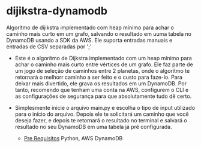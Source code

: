 # dijikstra-dynamodb
Algorítmo de dijikstra implementado com heap mínimo para achar o caminho mais curto em um grafo, salvando o resultado em uuma tabela no DynamoDB usando a SDK da AWS. Ele suporta entradas manuais e entradas de CSV separadas por ';'

<!--ts-->
   * 
      Este é o algorítmo de Dijkstra implementado com um heap mínimo para achar o caminho mais curto entre vértices de um grafo.
      Ele faz parte de um jogo de seleção de caminhos entre 2 planetas, onde o algorítmo te retornará o melhorr caminho a ser feito e o custo para faze-lo.
      Para deixar mais divertido, ele grava os resultados em um DynamoDB. Por tanto, recomendo que tenham uma conta na AWS, configurem o CLI e as configurações de segurança para         que absolutamente tudo dê certo.
      
   * 
      Simplesmente inicie o arquivo main.py e escolha o tipo de input utilizado para o início do arquivo. Depois ele te solicitará um caminho que você deseja fazer, e depois te
      retornará o resultado no terminal e salvará o resultado no seu DynamoDB em uma tabela já pré configurada.
      * [Pre Requisitos](#pre-requisitos)
        Python, AWS DynamoDB
  
